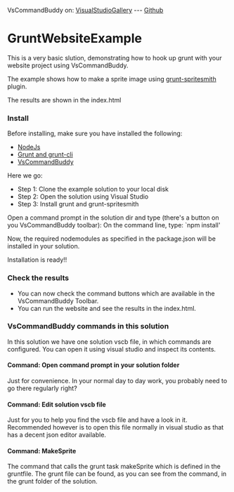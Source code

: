﻿VsCommandBuddy on: [VisualStudioGallery](http://visualstudiogallery.msdn.microsoft.com/f5da988e-2ec1-4061-a569-46d09733c668) --- [Github](https://github.com/PaulHuizer/VsCommandBuddy)

# GruntWebsiteExample
This is a very basic slution, demonstrating how to hook up grunt with your website project using VsCommandBuddy.

The example shows how to make a sprite image using [grunt-spritesmith](https://www.npmjs.org/package/grunt-spritesmith) plugin.

The results are shown in the index.html

### Install
Before installing, make sure you have installed the following:
- [NodeJs](http://nodejs.org/)
- [Grunt and grunt-cli](http://gruntjs.com/getting-started)
- [VsCommandBuddy](http://visualstudiogallery.msdn.microsoft.com/f5da988e-2ec1-4061-a569-46d09733c668)


Here we go:
- Step 1: Clone the example solution to your local disk
- Step 2: Open the solution using Visual Studio
- Step 3: Install grunt and grunt-spritesmith

Open a command prompt in the solution dir and type (there's a button on you VsCommandBuddy toolbar):
On the command line, type:
`npm install'

Now, the required nodemodules as specified in the package.json will be installed in your solution.

Installation is ready!!

### Check the results
- You can now check the command buttons which are available in the VsCommandBuddy Toolbar. 
- You can run the website and see the results in the index.html.




### VsCommandBuddy commands in this solution
In this solution we have one solution vscb file, in which commands are configured. You can open it using visual studio and inspect its contents.

#### Command: Open command prompt in your solution folder
Just for convenience. In your normal day to day work, you probably need to go there regularly right?

#### Command: Edit solution vscb file
Just for you to help you find the vscb file and have a look in it. Recommended however is to open this file normally in visual studio as that has a decent json editor available.

#### Command: MakeSprite
The command that calls the grunt task makeSprite which is defined in the gruntfile. The grunt file can be found, as you can see from the command, in the grunt folder of the solution.

